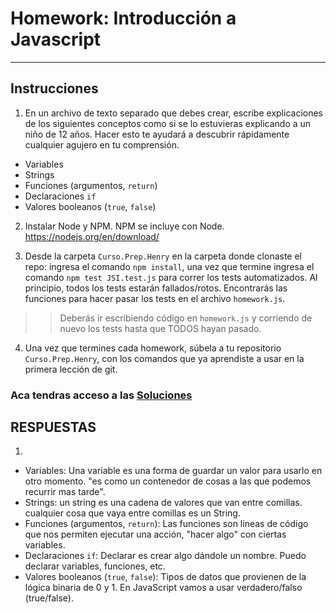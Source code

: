 # Homework: Introducción a Javascript

---

## Instrucciones

1. En un archivo de texto separado que debes crear, escribe explicaciones de los siguientes conceptos como si se lo estuvieras explicando a un niño de 12 años. Hacer esto te ayudará a descubrir rápidamente cualquier agujero en tu comprensión.

 * Variables
 * Strings
 * Funciones (argumentos, `return`)
 * Declaraciones `if`
 * Valores booleanos (`true`, `false`)

2. Instalar Node y NPM. NPM se incluye con Node. <https://nodejs.org/en/download/>

3. Desde la carpeta `Curso.Prep.Henry` en la carpeta donde clonaste el repo: ingresa el comando `npm install`, una vez que termine ingresa el comando `npm test JSI.test.js` para correr los tests automatizados. Al principio, todos los tests estarán fallados/rotos. Encontrarás las funciones para hacer pasar los tests en el archivo `homework.js`.

>> Deberás ir escribiendo código en `homework.js` y corriendo de nuevo los tests hasta que TODOS hayan pasado.

4. Una vez que termines cada homework, súbela a tu repositorio `Curso.Prep.Henry`, con los comandos que ya aprendiste a usar en la primera lección de git.

### Aca tendras acceso a las [Soluciones](https://github.com/atralice/Curso.Prep.Henry/blob/solution/02-JS-I/homework/homework.js)

## RESPUESTAS
1. 
 * Variables: Una variable es una forma de guardar un valor para usarlo en otro momento. "es como un contenedor de cosas a las que podemos recurrir mas tarde".
 * Strings: un string es una cadena de valores que van entre comillas. cualquier cosa que vaya entre comillas es un String. 
 * Funciones (argumentos, `return`): Las funciones son lineas de código que nos permiten ejecutar una acción, "hacer algo" con ciertas variables.
 * Declaraciones `if`: Declarar es crear algo dándole un nombre. Puedo declarar variables, funciones, etc.
 * Valores booleanos (`true`, `false`): Tipos de datos que provienen de la lógica binaria de 0 y 1. En JavaScript vamos a usar verdadero/falso (true/false).